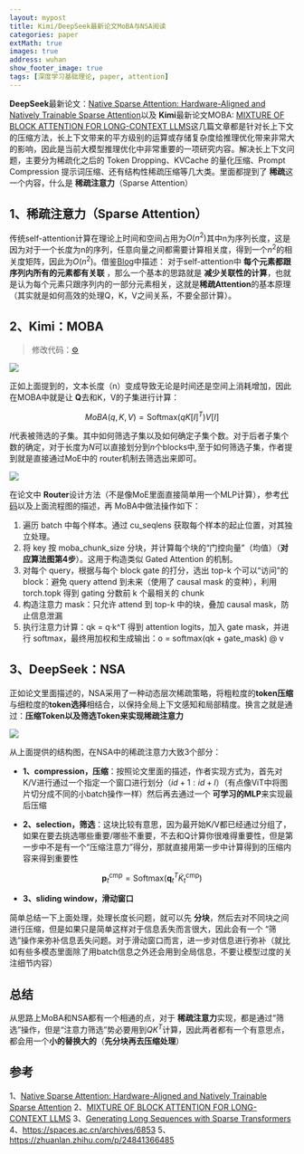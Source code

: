 ```yaml
---
layout: mypost
title: Kimi/DeepSeek最新论文MoBA与NSA阅读
categories: paper
extMath: true
images: true
address: wuhan
show_footer_image: true
tags: [深度学习基础理论, paper, attention]
---
```


**DeepSeek**最新论文：[Native Sparse Attention: Hardware-Aligned and Natively Trainable Sparse Attention](https://arxiv.org/pdf/2502.11089)以及 **Kimi**最新论文MOBA: [MIXTURE OF BLOCK ATTENTION FOR  LONG-CONTEXT LLMS](https://arxiv.org/pdf/2502.13189)这几篇文章都是针对长上下文的压缩方法，长上下文带来的平方级别的运算或存储复杂度给推理优化带来非常大的影响，因此是当前大模型推理优化中非常重要的一项研究内容。解决长上下文问题，主要分为稀疏化之后的 Token Dropping、KVCache 的量化压缩、Prompt Compression 提示词压缩、还有结构性稀疏压缩等几大类。里面都提到了 **稀疏**这一个内容，什么是 **稀疏注意力**（Sparse Attention）

## 1、稀疏注意力（Sparse Attention）

传统self-attention计算在理论上时间和空间占用为$O(n^2)$其中n为序列长度，这是因为对于一个长度为n的序列，任意向量之间都需要计算相关度，得到一个$n^2$的相关度矩阵，因此为$O(n^2)$。借鉴[Blog](https://spaces.ac.cn/archives/6853)中描述：
对于self-attention中 **每个元素都跟序列内所有的元素都有关联** ，那么一个基本的思路就是 **减少关联性的计算**，也就是认为每个元素只跟序列内的一部分元素相关，这就是**稀疏Attention**的基本原理（其实就是如何高效的处理Q，K，V之间关系，不要全部计算）。

## 2、Kimi：MOBA
> 修改代码：[⚙](../code/MoBAAttention.py.txt)

![](https://s2.loli.net/2025/02/21/2pJQvEahqI6GjFe.png)

正如上面提到的，文本长度（n）变成导致无论是时间还是空间上消耗增加，因此在MOBA中就是让 **Q**去和K，V的子集进行计算：

$$
MoBA(q,K,V)=\text{Softmax}(qK[I]^T)V[I]
$$

$I$代表被筛选的子集。其中如何筛选子集以及如何确定子集个数。对于后者子集个数的确定，对于长度为$N$可以直接划分到$n$个blocks中,至于如何筛选子集，作者提到就是直接通过MoE中的 router机制去筛选出来即可。

![](https://s2.loli.net/2025/02/21/NMdjyztAqH3gG6B.png)

在论文中 **Router**设计方法（不是像MoE里面直接简单用一个MLP计算），参考[代码](https://github.com/MoonshotAI/MoBA/blob/master/moba/moba_naive.py#L7)以及上面流程图的描述，再 MoBA中做法操作如下：
1. 遍历 batch 中每个样本。通过 cu_seqlens 获取每个样本的起止位置，对其独立处理。
2. 将 key 按 moba_chunk_size 分块，并计算每个块的“门控向量”（均值）（**对应算法图第4步**）。这用于构造类似 Gated Attention 的机制。
3. 对每个 query，根据与每个 block gate 的打分，选出 top-k 个可以“访问”的 block：避免 query attend 到未来（使用了 causal mask 的变种），利用 torch.topk 得到 gating 分数前 k 个最相关的 chunk
4. 构造注意力 mask：只允许 attend 到 top-k 中的块，叠加 causal mask，防止信息泄漏
5. 执行注意力计算：qk = q·k^T 得到 attention logits，加入 gate mask，并进行 softmax，最终用加权和生成输出：o = softmax(qk + gate_mask) @ v

## 3、DeepSeek：NSA

正如论文里面描述的，NSA采用了一种动态层次稀疏策略，将粗粒度的**token压缩**与细粒度的**token选择**相结合，以保持全局上下文感知和局部精度。换言之就是通过：**压缩Token以及筛选Token来实现稀疏注意力**

![](https://s2.loli.net/2025/02/21/Bo79FzULxTshcji.png)

从上面提供的结构图，在NSA中的稀疏注意力大致3个部分：

* **1、compression，压缩**：按照论文里面的描述，作者实现方式为，首先对K/V进行通过一个指定一个窗口进行划分（$id+1:id+l$）（有点像ViT中将图片切分成不同的小batch操作一样）然后再去通过一个 **可学习的MLP**来实现最后压缩

* **2、selection，筛选**：这块比较有意思，因为最开始K/V都已经通过分组了，如果在要去挑选哪些重要/哪些不重要，不去和Q计算你很难得重要性，但是第一步中不是有一个“压缩注意力”得分，那就直接用第一步中计算得到的压缩内容来得到重要性

$$
\mathbf{p}_t^{\mathrm{cmp}}=\mathrm{Softmax}\left(\mathbf{q}_t^T\tilde{K}_t^{\mathrm{cmp}}\right)
$$

* **3、sliding window，滑动窗口**

简单总结一下上面处理，处理长度长问题，就可以先 **分块**，然后去对不同块之间进行压缩，但是如果只是简单这样对于信息丢失而言很大，因此会有一个 “筛选”操作来弥补信息丢失问题。对于滑动窗口而言，进一步对信息进行弥补（就比如有些多模态里面除了用batch信息之外还会用到全局信息，不要让模型过度的关注细节内容）

## 总结

从思路上MoBA和NSA都有一个相通的点，对于 **稀疏注意力**实现，都是通过“筛选”操作，但是“注意力筛选”势必要用到$QK^T$计算，因此两者都有一个有意思点，都会用一个**小的替换大的**（**先分块再去压缩处理**）

## 参考
1、[Native Sparse Attention: Hardware-Aligned and Natively Trainable Sparse Attention](https://arxiv.org/pdf/2502.11089)
2、[MIXTURE OF BLOCK ATTENTION FOR  LONG-CONTEXT LLMS](https://arxiv.org/pdf/2502.13189)
3、[Generating Long Sequences with Sparse Transformers](https://arxiv.org/pdf/1904.10509)
4、https://spaces.ac.cn/archives/6853
5、https://zhuanlan.zhihu.com/p/24841366485